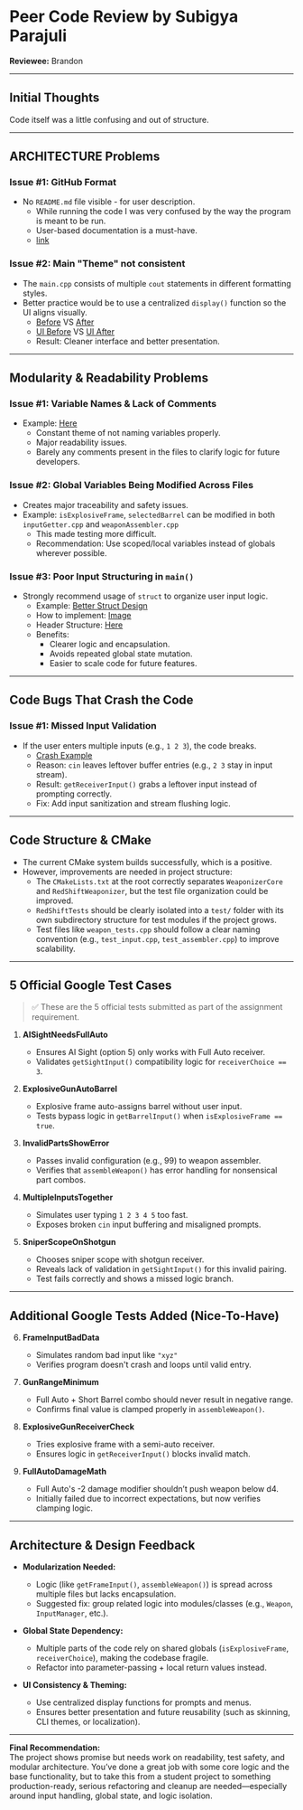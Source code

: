 # Peer Code Review by Subigya Parajuli
**Reviewee:** Brandon

---

## Initial Thoughts
Code itself was a little confusing and out of structure.

---

## ARCHITECTURE Problems

### Issue #1: GitHub Format
+ No `README.md` file visible - for user description.
    - While running the code I was very confused by the way the program is meant to be run.
    - User-based documentation is a must-have.
    - [link](https://imgur.com/a/If3G6Vp)

### Issue #2: Main "Theme" not consistent
+ The `main.cpp` consists of multiple `cout` statements in different formatting styles.
+ Better practice would be to use a centralized `display()` function so the UI aligns visually.
    - [Before](https://imgur.com/WTVuh85) VS [After](https://imgur.com/IvjVIHj)
    - [UI Before](https://imgur.com/a/5QS5zg6) VS [UI After](https://imgur.com/a/B60UPmY)
    + Result: Cleaner interface and better presentation.

---

## Modularity & Readability Problems

### Issue #1: Variable Names & Lack of Comments
+ Example: [Here](https://imgur.com/a/GJTYvjE)
    - Constant theme of not naming variables properly.
    - Major readability issues.
    - Barely any comments present in the files to clarify logic for future developers.

### Issue #2: Global Variables Being Modified Across Files
+ Creates major traceability and safety issues.
+ Example: `isExplosiveFrame`, `selectedBarrel` can be modified in both `inputGetter.cpp` and `weaponAssembler.cpp`
    - This made testing more difficult.
    - Recommendation: Use scoped/local variables instead of globals wherever possible.

### Issue #3: Poor Input Structuring in `main()`
+ Strongly recommend usage of `struct` to organize user input logic.
    - Example: [Better Struct Design](https://imgur.com/UtASalW)
    - How to implement: [Image](https://imgur.com/sKMOXqc)
    - Header Structure: [Here](https://imgur.com/a/3DvEqnf)
    + Benefits:
        - Clearer logic and encapsulation.
        - Avoids repeated global state mutation.
        - Easier to scale code for future features.

---

## Code Bugs That Crash the Code

### Issue #1: Missed Input Validation
+ If the user enters multiple inputs (e.g., `1 2 3`), the code breaks.
    - [Crash Example](https://imgur.com/a/LPBjjto)
    - Reason: `cin` leaves leftover buffer entries (e.g., `2 3` stay in input stream).
    - Result: `getReceiverInput()` grabs a leftover input instead of prompting correctly.
    - Fix: Add input sanitization and stream flushing logic.

---

## Code Structure & CMake

+ The current CMake system builds successfully, which is a positive.
+ However, improvements are needed in project structure:
    - The `CMakeLists.txt` at the root correctly separates `WeaponizerCore` and `RedShiftWeaponizer`, but the test file organization could be improved.
    - `RedShiftTests` should be clearly isolated into a `test/` folder with its own subdirectory structure for test modules if the project grows.
    - Test files like `weapon_tests.cpp` should follow a clear naming convention (e.g., `test_input.cpp`, `test_assembler.cpp`) to improve scalability.
---

## 5 Official Google Test Cases

> ✅ These are the 5 official tests submitted as part of the assignment requirement.

1. **AISightNeedsFullAuto**
    - Ensures AI Sight (option 5) only works with Full Auto receiver.
    - Validates `getSightInput()` compatibility logic for `receiverChoice == 3`.

2. **ExplosiveGunAutoBarrel**
    - Explosive frame auto-assigns barrel without user input.
    - Tests bypass logic in `getBarrelInput()` when `isExplosiveFrame == true`.

3. **InvalidPartsShowError**
    - Passes invalid configuration (e.g., 99) to weapon assembler.
    - Verifies that `assembleWeapon()` has error handling for nonsensical part combos.

4. **MultipleInputsTogether**
    - Simulates user typing `1 2 3 4 5` too fast.
    - Exposes broken `cin` input buffering and misaligned prompts.

5. **SniperScopeOnShotgun**
    - Chooses sniper scope with shotgun receiver.
    - Reveals lack of validation in `getSightInput()` for this invalid pairing.
    - Test fails correctly and shows a missed logic branch.

---

## Additional Google Tests Added (Nice-To-Have)

6. **FrameInputBadData**
    - Simulates random bad input like `"xyz"`
    - Verifies program doesn't crash and loops until valid entry.

7. **GunRangeMinimum**
    - Full Auto + Short Barrel combo should never result in negative range.
    - Confirms final value is clamped properly in `assembleWeapon()`.

8. **ExplosiveGunReceiverCheck**
    - Tries explosive frame with a semi-auto receiver.
    - Ensures logic in `getReceiverInput()` blocks invalid match.

9. **FullAutoDamageMath**
    - Full Auto's -2 damage modifier shouldn’t push weapon below d4.
    - Initially failed due to incorrect expectations, but now verifies clamping logic.

---

## Architecture & Design Feedback

+ **Modularization Needed:**
    - Logic (like `getFrameInput()`, `assembleWeapon()`) is spread across multiple files but lacks encapsulation.
    - Suggested fix: group related logic into modules/classes (e.g., `Weapon`, `InputManager`, etc.).

+ **Global State Dependency:**
    - Multiple parts of the code rely on shared globals (`isExplosiveFrame`, `receiverChoice`), making the codebase fragile.
    - Refactor into parameter-passing + local return values instead.

+ **UI Consistency & Theming:**
    - Use centralized display functions for prompts and menus.
    - Ensures better presentation and future reusability (such as skinning, CLI themes, or localization).

---

**Final Recommendation:**  
The project shows promise but needs work on readability, test safety, and modular architecture. You’ve done a great job with some core logic and the base functionality, but to take this from a student project to something production-ready, serious refactoring and cleanup are needed—especially around input handling, global state, and logic isolation.

